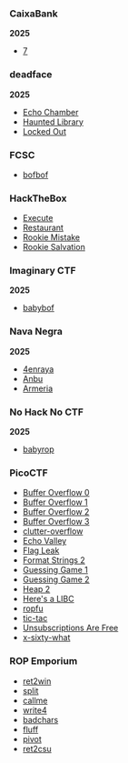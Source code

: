 ### CaixaBank

**2025**

- [7](caixabank/2025/7)


### deadface

**2025**

- [Echo Chamber](deadface/2025/echo-chamber)
- [Haunted Library](deadface/2025/haunted-library)
- [Locked Out](deadface/2025/locked-out)


### FCSC

- [bofbof](fcsc/bofbof)


### HackTheBox

- [Execute](hackthebox/execute)
- [Restaurant](hackthebox/restaurant)
- [Rookie Mistake](hackthebox/rookie-mistake)
- [Rookie Salvation](hackthebox/rookie-salvation)


### Imaginary CTF

**2025**

- [babybof](imaginary-ctf/2025/babybof)


### Nava Negra

**2025**

- [4enraya](navaja-negra/2025/4enraya)
- [Anbu](navaja-negra/2025/anbu)
- [Armeria](navaja-negra/2025/armeria)


### No Hack No CTF

**2025**

- [babyrop](no-hack-no-ctf/2025/babyrop)

### PicoCTF

- [Buffer Overflow 0](picoctf/buffer-overflow-0)
- [Buffer Overflow 1](picoctf/buffer-overflow-1)
- [Buffer Overflow 2](picoctf/buffer-overflow-2)
- [Buffer Overflow 3](picoctf/buffer-overflow-3)
- [clutter-overflow](picoctf/clutter-overflow)
- [Echo Valley](picoctf/echo-valley)
- [Flag Leak](picoctf/flag-leak)
- [Format Strings 2](picoctf/format-strings-2)
- [Guessing Game 1](picoctf/guessing-game-1)
- [Guessing Game 2](picoctf/guessing-game-2)
- [Heap 2](picoctf/heap-2)
- [Here's a LIBC](picoctf/heres-a-libc)
- [ropfu](picoctf/ropfu)
- [tic-tac](picoctf/tic-tac)
- [Unsubscriptions Are Free](picoctf/unsubsriptions-are-free)
- [x-sixty-what](picoctf/x-sixty-what)

### ROP Emporium

- [ret2win](rop-emporium/ret2win)
- [split](rop-emporium/split)
- [callme](rop-emporium/callme)
- [write4](rop-emporium/write4)
- [badchars](rop-emporium/badchars)
- [fluff](rop-emporium/fluff)
- [pivot](rop-emporium/pivot)
- [ret2csu](rop-emporium/ret2csu)





